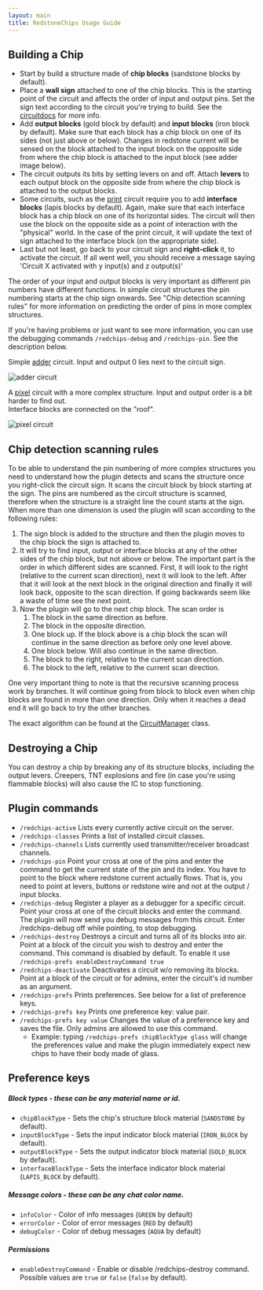 ```yaml
---
layout: main
title: RedstoneChips Usage Guide
---
```


Building a Chip
---------------
- Start by build a structure made of __chip blocks__ (sandstone blocks by default). 
- Place a __wall sign__ attached to one of the chip blocks. This is the starting point of the circuit and affects the order of input and output pins. Set the sign text according to the circuit you're trying to build. See the [circuitdocs](/RedstoneChips/circuitdocs) for more info.
- Add __output blocks__ (gold block by default) and __input blocks__ (iron block by default). Make sure that each block has a chip block on one of its sides (not just above or below). Changes in redstone current will be sensed on the block attached to the input block on the opposite side from where the chip block is attached to the input block (see adder image below). 
- The circuit outputs its bits by setting levers on and off. Attach __levers__ to each output block on the opposite side from where the chip block is attached to the output blocks.
- Some circuits, such as the [print](/RedstoneChips/circuitdocs/Print.html) circuit require you to add __interface blocks__ (lapis blocks by default). Again, make sure that each interface block has a chip block on one of its horizontal sides. The circuit will then use the block on the opposite side as a point of interaction with the "physical" world. In the case of the print circuit, it will update the text of sign attached to the interface block (on the appropriate side).
- Last but not least, go back to your circuit sign and __right-click__ it, to activate the circuit. If all went well, you should receive a message saying 'Circuit X activated with y input(s) and z output(s)' 

The order of your input and output blocks is very important as different pin numbers have different functions. In simple circuit structures the pin numbering starts at the chip sign onwards. See "Chip detection scanning rules" for more information on predicting the order of pins in more complex structures.

If you're having problems or just want to see more information, you can use the debugging commands `/redchips-debug` and `/redchips-pin`. See the description below.


Simple [adder](/RedstoneChips/circuitdocs/Adder.html) circuit. Input and output 0 lies next to the circuit sign.

![adder circuit](/RedstoneChips/images/adder.jpg)



A [pixel](/RedstoneChips/circuitdocs/Pixel.html) circuit with a more complex structure. Input and output order is a bit harder to find out.  
Interface blocks are connected on the "roof".

![pixel circuit](/RedstoneChips/images/pixel2.png)

Chip detection scanning rules
------------------------------
To be able to understand the pin numbering of more complex structures you need to understand how the plugin detects and scans the structure once you right-click the circuit sign. It scans the circuit block by block starting at the sign. The pins are numbered as the circuit structure is scanned, therefore when the structure is a straight line the count starts at the sign. When more than one dimension is used the plugin will scan according to the following rules:
1. The sign block is added to the structure and then the plugin moves to the chip block the sign is attached to. 
2. It will try to find input, output or interface blocks at any of the other sides of the chip block, but not above or below. The important part is the order in which different sides are scanned. First, it will look to the right (relative to the current scan direction), next it will look to the left. After that it will look at the next block in the original direction and finally it will look back, opposite to the scan direction. If going backwards seem like a waste of time see the next point.
3. Now the plugin will go to the next chip block. The scan order is 
	1. The block in the same direction as before.
	2. The block in the opposite direction.
	3. One block up. If the block above is a chip block the scan will continue in the same direction as before only one level above.
	4. One block below. Will also continue in the same direction.
	5. The block to the right, relative to the current scan direction.
	6. The block to the left, relative to the current scan direction.
	
One very important thing to note is that the recursive scanning process work by branches. It will continue going from block to block even when chip blocks are found in more than one direction. Only when it reaches a dead end it will go back to try the other branches.

The exact algorithm can be found at the [CircuitManager](http://github.com/eisental/RedstoneChips/blob/master/src/main/java/org/tal/redstonechips/CircuitManager.java) class.

Destroying a Chip
-----------------
You can destroy a chip by breaking any of its structure blocks, including the output levers. Creepers, TNT explosions and fire (in case you're using flammable blocks) will also cause the IC to stop functioning.

Plugin commands
----------------

 - `/redchips-active` Lists every currently active circuit on the server.
 - `/redchips-classes` Prints a list of installed circuit classes.
 - `/redchips-channels` Lists currently used transmitter/receiver broadcast channels. 
 - `/redchips-pin` Point your cross at one of the pins and enter the command to get the current state of the pin and its index. You have to point to the block where redstone current actually flows. That is, you need to point at levers, buttons or redstone wire and not at the output / input blocks.
 - `/redchips-debug` Register a player as a debugger for a specific circuit. Point your cross at one of the circuit blocks and enter the command. The plugin will now send you debug messages from this circuit. Enter /redchips-debug off while pointing, to stop debugging.
 - `/redchips-destroy` Destroys a circuit and turns all of its blocks into air. Point at a block of the circuit you wish to destroy and enter the command. This command is disabled by default. To enable it use `/redchips-prefs enableDestroyCommand true`
 - `/redchips-deactivate` Deactivates a circuit w/o removing its blocks. Point at a block of the circuit or for admins, enter the circuit's id number as an argument.
 - `/redchips-prefs` Prints preferences. See below for a list of preference keys.
 - `/redchips-prefs key` Prints one preference key: value pair.
 - `/redchips-prefs key value` Changes the value of a preference key and saves the file. Only admins are allowed to use this command.
     - Example: typing <code>/redchips-prefs chipBlockType glass</code> will change the preferences value and make the plugin immediately expect new chips to have their body made of glass.

Preference keys
---------------


##### Block types - these can be any material name or id.
- `chipBlockType` - Sets the chip's structure block material (`SANDSTONE` by default).
- `inputBlockType` - Sets the input indicator block material (`IRON_BLOCK` by default).
- `outputBlockType` - Sets the output indicator block material (`GOLD_BLOCK` by default).
- `interfaceBlockType` - Sets the interface indicator block material (`LAPIS_BLOCK` by default).

##### Message colors - these can be any chat color name.
- `infoColor` - Color of info messages (`GREEN` by default)
- `errorColor` - Color of error messages (`RED` by default)
- `debugColor` - Color of debug messages (`AQUA` by default)

##### Permissions
- `enableDestroyCommand` - Enable or disable /redchips-destroy command. Possible values are `true` or `false` (`false` by default).
